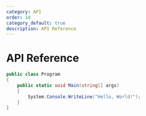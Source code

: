```yaml
---
category: API
order: 10
category_default: true
description: API Reference
---
```



# API Reference

```cs
public class Program
{
    public static void Main(string[] args)
    {
        System.Console.WriteLine("Hello, World!");
    }
}
```